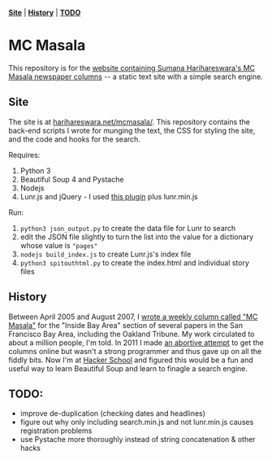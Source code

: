 **[Site](#site)** |
**[History](#history)** |
**[TODO](#TODO)**

# MC Masala

This repository is for the [website containing Sumana Harihareswara's MC Masala newspaper columns](http://www.harihareswara.net/mcmasala/) -- a static text site with a simple search engine.

## Site

The site is at [harihareswara.net/mcmasala/](http://www.harihareswara.net/mcmasala/). This repository contains the back-end scripts I wrote for munging the text, the CSS for styling the site, and the code and hooks for the search.

Requires:

1. Python 3
1. Beautiful Soup 4 and Pystache
1. Nodejs
1. Lunr.js and jQuery - I used [this plugin](https://github.com/slashdotdash/jekyll-lunr-js-search/blob/master/build/search.min.js) plus lunr.min.js

Run:

1. `python3 json_output.py` to create the data file for Lunr to search
1. edit the JSON file slightly to turn the list into the value for a dictionary whose value is `"pages"`
1. `nodejs build_index.js` to create Lunr.js's index file
1. `python3 spitouthtml.py` to create the index.html and individual story files

## History

Between April 2005 and August 2007, I [wrote a weekly column called "MC Masala"](http://www.harihareswara.net/sumana/2011/02/23/0) for the "Inside Bay Area" section of several papers in the San Francisco Bay Area, including the Oakland Tribune. My work circulated to about a million people, I'm told. In 2011 I made [an abortive attempt](http://www.harihareswara.net/masala) to get the columns online but wasn't a strong programmer and thus gave up on all the fiddly bits. Now I'm at [Hacker School](http://hackerschool.com/) and figured this would be a fun and useful way to learn Beautiful Soup and learn to finagle a search engine.

## TODO:
* improve de-duplication (checking dates and headlines)
* figure out why only including search.min.js and not lunr.min.js causes registration problems
* use Pystache more thoroughly instead of string concatenation & other hacks